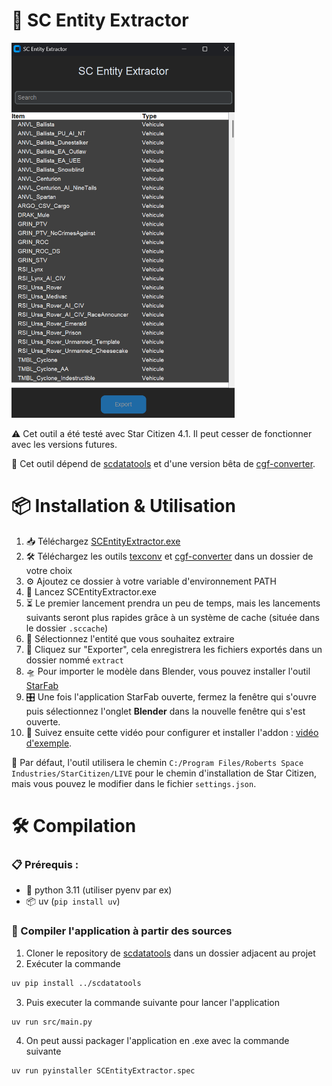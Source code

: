 # 🚀 SC Entity Extractor

<img src="doc/app.png" height="600" />

⚠️ Cet outil a été testé avec Star Citizen 4.1. Il peut cesser de fonctionner avec les versions futures.

🔗 Cet outil dépend de [scdatatools](https://gitlab.com/scmodding/frameworks/scdatatools) et d'une version bêta de [cgf-converter](https://github.com/Markemp/Cryengine-Converter/tree/192/new-ivo-format).

# 📦 Installation & Utilisation

1. 📥 Téléchargez [SCEntityExtractor.exe](https://github.com/GuillaumeCa/SCEntityExtractor/releases/latest/download/SCEntityExtractor.zip)
2. 🛠️ Téléchargez les outils [texconv](https://github.com/microsoft/DirectXTex/releases) et [cgf-converter](https://github.com/GuillaumeCa/SCEntityExtractor/releases/download/1.0/cgf-converter_beta.zip) dans un dossier de votre choix
3. ⚙️ Ajoutez ce dossier à votre variable d'environnement PATH
4. 🚀 Lancez SCEntityExtractor.exe
5. ⏳ Le premier lancement prendra un peu de temps, mais les lancements suivants seront plus rapides grâce à un système de cache (située dans le dossier `.sccache`)
6. 🧩 Sélectionnez l'entité que vous souhaitez extraire
7. 📁 Cliquez sur "Exporter", cela enregistrera les fichiers exportés dans un dossier nommé `extract`
8. 🛸 Pour importer le modèle dans Blender, vous pouvez installer l'outil [StarFab](https://gitlab.com/scmodding/tools/starfab/-/releases)
9. 🎛️ Une fois l'application StarFab ouverte, fermez la fenêtre qui s'ouvre puis sélectionnez l'onglet **Blender** dans la nouvelle fenêtre qui s'est ouverte.
10. 🎥 Suivez ensuite cette vidéo pour configurer et installer l'addon : [vidéo d'exemple](https://youtu.be/0YUl951DTQE?t=152).

📂 Par défaut, l'outil utilisera le chemin `C:/Program Files/Roberts Space Industries/StarCitizen/LIVE` pour le chemin d'installation de Star Citizen, mais vous pouvez le modifier dans le fichier `settings.json`.

# 🛠️ Compilation

### 📋 Prérequis :
- 🐍 python 3.11 (utiliser pyenv par ex)
- 📦 uv (`pip install uv`)

### 🔨 Compiler l'application à partir des sources
1. Cloner le repository de [scdatatools](https://gitlab.com/scmodding/frameworks/scdatatools) dans un dossier adjacent au projet
2. Exécuter la commande
```bash
uv pip install ../scdatatools
```
3. Puis executer la commande suivante pour lancer l'application
```bash
uv run src/main.py
```

4. On peut aussi packager l'application en .exe avec la commande suivante
```bash
uv run pyinstaller SCEntityExtractor.spec
```
